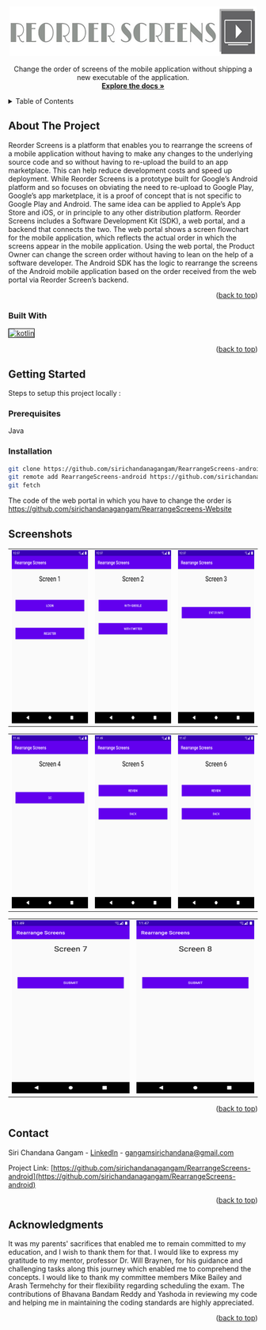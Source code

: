 
<!-- Improved compatibility of back to top link: See: https://github.com/othneildrew/Best-README-Template/pull/73 -->
<a name="readme-top"></a>
<!--
*** Thanks for checking out the Best-README-Template. If you have a suggestion
*** that would make this better, please fork the repo and create a pull request
*** or simply open an issue with the tag "enhancement".
*** Don't forget to give the project a star!
*** Thanks again! Now go create something AMAZING! :D
-->



<!-- PROJECT SHIELDS -->
<!--
*** I'm using markdown "reference style" links for readability.
*** Reference links are enclosed in brackets [ ] instead of parentheses ( ).
*** See the bottom of this document for the declaration of the reference variables
*** for contributors-url, forks-url, etc. This is an optional, concise syntax you may use.
*** https://www.markdownguide.org/basic-syntax/#reference-style-links
-->



<!-- PROJECT LOGO -->
<br />
<div align="center">
  <a href="https://github.com/sirichandanagangam/RearrangeScreens-android">
    <img src="logo.png" alt="Logo" width="500" height="100">
  </a>

  <p align="center">
    Change the order of screens of the mobile application without shipping a new executable of the application.
    <br />
    <a href="https://oregonstate-innovationlab.atlassian.net/wiki/spaces/RS/pages/29949953/PRODUCT+REQUIREMENTS"><strong>Explore the docs »</strong></a>
  </p>
</div>

<!-- TABLE OF CONTENTS -->
<details>
  <summary>Table of Contents</summary>
  <ol>
    <li>
      <a href="#about-the-project">About The Project</a>
      <ul>
        <li><a href="#built-with">Built With</a></li>
      </ul>
    </li>
    <li>
      <a href="#getting-started">Getting Started</a>
      <ul>
        <li><a href="#prerequisites">Prerequisites</a></li>
        <li><a href="#installation">Installation</a></li>
      </ul>
    </li>
    <li><a href="#contact">Contact</a></li>
    <li><a href="#acknowledgments">Acknowledgments</a></li>
  </ol>
</details>



<!-- ABOUT THE PROJECT -->
## About The Project
Reorder Screens is a platform that enables you to rearrange the screens of a mobile application without having to make any changes to the underlying source code and so without having to re-upload the build to an app marketplace. This can help reduce development costs and speed up deployment. While Reorder Screens is a prototype built for Google’s Android platform and so focuses on obviating the need to re-upload to Google Play, Google’s app marketplace, it is a proof of concept that is not specific to Google Play and Android. The same idea can be applied to Apple’s App Store and iOS, or in principle to any other distribution platform. Reorder Screens includes a Software Development Kit (SDK), a web portal, and a backend that connects the two. The web portal shows a screen flowchart for the mobile application, which reflects the actual order in which the screens appear in the mobile application. Using the web portal, the Product Owner can change the screen order without having to lean on the help of a software developer. The Android SDK has the logic to rearrange the screens of the Android mobile application based on the order received from the web portal via Reorder Screen’s backend.

<p align="right">(<a href="#readme-top">back to top</a>)</p>



### Built With
<a href="https://mockk.io/doc/kotlin-logo.png" target="_blank"><img src="https://mockk.io/doc/kotlin-logo.png" width="87" height="50" alt=" kotlin" style="border:1px solid black;" /></a>


<p align="right">(<a href="#readme-top">back to top</a>)</p>



<!-- GETTING STARTED -->
## Getting Started
Steps to setup this project locally : 

### Prerequisites
Java

### Installation
```sh
git clone https://github.com/sirichandanagangam/RearrangeScreens-android.git
git remote add RearrangeScreens-android https://github.com/sirichandanagangam/RearrangeScreens-android.git
git fetch
```
The code of the web portal in which you have to change the order is https://github.com/sirichandanagangam/RearrangeScreens-Website
<!-- USAGE EXAMPLES -->
## Screenshots
<table>
  
<td>
<img src="1.png" alt="Logo" width="250" height="350">
  </td>
  <td>
<img src="2.png" alt="Logo" width="250" height="350">
  </td>
  <td>
<img src="3.png" alt="Logo" width="250" height="350">
  </td>
</table>
<table>
 
 <td> 
<img src="4.png" alt="Logo" width="250" height="350">
  </td>
  <td>
<img src="5.png" alt="Logo" width="250" height="350">
  </td>
  <td>
<img src="6.png" alt="Logo" width="250" height="350">
  </td>
 </table>
 <table>
  <td>
<img src="7.png" alt="Logo" width="250" height="350">
    </td>
    <td>
<img src="8.png" alt="Logo" width="250" height="350">
</td>
</th>
</table>


<p align="right">(<a href="#readme-top">back to top</a>)</p>


<!-- CONTACT -->
## Contact

Siri Chandana Gangam - [LinkedIn](https://www.linkedin.com/in/siri-chandana-gangam-b27716157/) - gangamsirichandana@gmail.com

Project Link: [https://github.com/sirichandanagangam/RearrangeScreens-android](https://github.com/sirichandanagangam/RearrangeScreens-android)

<p align="right">(<a href="#readme-top">back to top</a>)</p>



<!-- ACKNOWLEDGMENTS -->
## Acknowledgments
It was my parents' sacrifices that enabled me to remain committed to my education, and I wish to thank them for that. I would like to express my gratitude to my mentor, professor Dr. Will Braynen, for his guidance and challenging tasks along this journey which enabled me to comprehend the concepts. I would like to thank my committee members Mike Bailey and Arash Termehchy for their flexibility regarding scheduling the exam. The contributions of Bhavana Bandam Reddy and Yashoda in reviewing my code and helping me in maintaining the coding standards are highly appreciated.

<p align="right">(<a href="#readme-top">back to top</a>)</p>



<!-- MARKDOWN LINKS & IMAGES -->
<!-- https://www.markdownguide.org/basic-syntax/#reference-style-links -->
[linkedin-url]: https://www.linkedin.com/in/siri-chandana-gangam-b27716157/
[Kotlin]: https://mockk.io/doc/kotlin-logo.png
[Kotlin-url]:https://kotlinlang.org/

